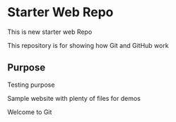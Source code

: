 # Starter Web Repo

This is new starter web Repo

This repository is for showing how Git and GitHub work

## Purpose

Testing purpose

Sample website with plenty of files for demos

Welcome to Git